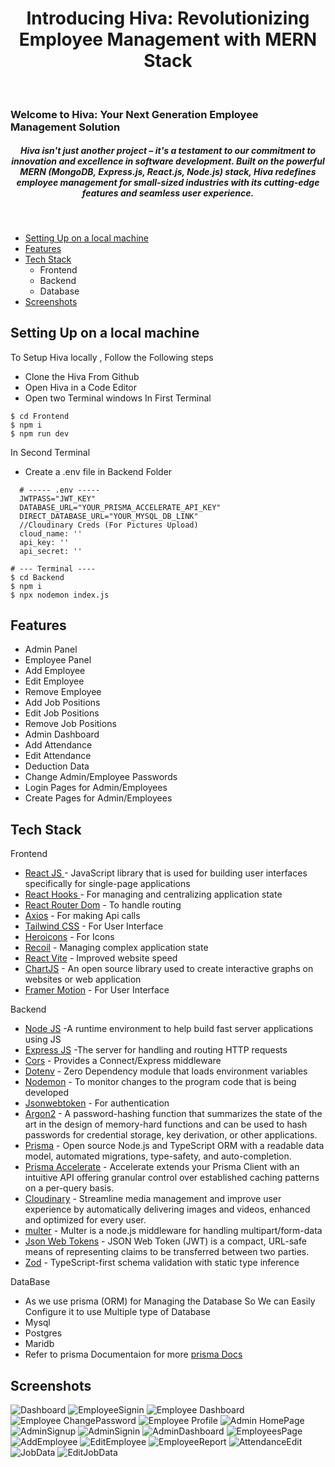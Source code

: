 <h1 align ="center" >Introducing Hiva: Revolutionizing Employee Management with MERN Stack</h1>
<br/>
<h3>Welcome to Hiva: Your Next Generation Employee Management Solution</h3>
<h5  align ="center">Hiva isn't just another project – it's a testament to our commitment to innovation and excellence in software development. Built on the powerful MERN (MongoDB, Express.js, React.js, Node.js) stack, Hiva redefines employee management for small-sized industries with its cutting-edge features and seamless user experience.</h5>
<br/>

  * [Setting Up on a local machine](#Setting-Up-on-a-local-machine)
  * [Features](#Features)
  * [Tech Stack](#Tech-Stack)
      - Frontend
      - Backend
      - Database
  * [Screenshots](#screenshots)

## Setting Up on a local machine
To Setup Hiva locally , Follow the Following steps 
- Clone the Hiva From Github
- Open Hiva in a Code Editor
- Open two Terminal windows
In First Terminal
```
$ cd Frontend
$ npm i
$ npm run dev
```
In Second Terminal
 - Create a .env file in Backend Folder
```
  # ----- .env -----
  JWTPASS="JWT_KEY"
  DATABASE_URL="YOUR_PRISMA_ACCELERATE_API_KEY"
  DIRECT_DATABASE_URL="YOUR_MYSQL_DB_LINK"
  //Cloudinary Creds (For Pictures Upload)
  cloud_name: '' 
  api_key: '' 
  api_secret: '' 
```

```
# --- Terminal ---- 
$ cd Backend
$ npm i
$ npx nodemon index.js
```
## Features
- Admin Panel
- Employee Panel
- Add Employee
- Edit Employee
- Remove Employee
- Add Job Positions
- Edit Job Positions
- Remove Job Positions
- Admin Dashboard
- Add Attendance
- Edit Attendance
- Deduction Data
- Change Admin/Employee Passwords
- Login Pages for Admin/Employees
- Create Pages for Admin/Employees

## Tech Stack
Frontend
  - [React JS ](https://www.npmjs.com/package/react) - JavaScript library that is used for building user interfaces specifically for single-page applications
  - [React Hooks  ](https://reactjs.org/docs/hooks-intro.html) - For managing and centralizing application state
  - [React Router Dom](https://www.npmjs.com/package/react-router-dom) - To handle routing
  - [Axios](https://www.npmjs.com/package/axios) - For making Api calls
  - [Tailwind CSS](https://tailwindcss.com/) - For User Interface
  - [Heroicons](https://heroicons.com/) - For Icons
  - [Recoil](https://recoiljs.org/) - Managing complex application state
  - [React Vite](https://vitejs.dev/guide/) - Improved website speed
  - [ChartJS](https://www.chartjs.org/) - An open source library used to create interactive graphs on websites or web application
  - [Framer Motion](https://www.framer.com/motion/) - For User Interface

Backend
- [Node JS](https://nodejs.org/en/) -A runtime environment to help build fast server applications using JS
- [Express JS](https://www.npmjs.com/package/express) -The server for handling and routing HTTP requests
- [Cors](https://www.npmjs.com/package/cors) - Provides a Connect/Express middleware
- [Dotenv](https://www.npmjs.com/package/dotenv) - Zero Dependency module that loads environment variables
- [Nodemon](https://www.npmjs.com/package/nodemon) - To monitor changes to the program code that is being developed
- [Jsonwebtoken](https://www.npmjs.com/package/jsonwebtoken) - For authentication
- [Argon2](https://www.npmjs.com/package/argon2) - A password-hashing function that summarizes the state of the art in the design of memory-hard functions and can be used to hash passwords for credential storage, key derivation, or other applications.
- [Prisma](https://www.prisma.io/) - Open source Node.js and TypeScript ORM with a readable data model, automated migrations, type-safety, and auto-completion.
- [Prisma Accelerate](https://www.prisma.io/data-platform/accelerate) - Accelerate extends your Prisma Client with an intuitive API offering granular control over established caching patterns on a per-query basis.
- [Cloudinary](https://cloudinary.com/) - Streamline media management and improve user experience by automatically delivering images and videos, enhanced and optimized for every user.
- [multer](https://www.npmjs.com/package/multer) - Multer is a node.js middleware for handling multipart/form-data
- [Json Web Tokens](https://www.npmjs.com/package/jsonwebtoken) - JSON Web Token (JWT) is a compact, URL-safe means of representing
   claims to be transferred between two parties.
- [Zod](https://zod.dev/) - TypeScript-first schema validation with static type inference

DataBase
 - As we use prisma (ORM) for Managing the Database So We can Easily Configure it to use Multiple type of Database
 - Mysql
 - Postgres
 - Maridb
 - Refer to prisma Documentaion for more  [prisma Docs](https://www.prisma.io/docs)

## Screenshots
![Dashboard](https://github.com/itachi982/hiva/blob/master/ScreenShots/DashBoard.png)
![EmployeeSignin](https://github.com/itachi982/hiva/blob/master/ScreenShots/EmployeeSignin.png)
![Employee Dashboard](https://github.com/itachi982/hiva/blob/master/ScreenShots/Screenshot%20from%202024-04-08%2011-46-25.png)
![Employee ChangePassword](https://github.com/itachi982/hiva/blob/master/ScreenShots/Screenshot%20from%202024-04-08%2011-45-52.png)
![Employee Profile](https://github.com/itachi982/hiva/blob/master/ScreenShots/Screenshot%20from%202024-04-08%2011-45-59.png)
![Admin HomePage](https://github.com/itachi982/hiva/blob/master/ScreenShots/Screenshot%20from%202024-04-08%2011-46-44.png)
![AdminSignup](https://github.com/itachi982/hiva/blob/master/ScreenShots/Screenshot%20from%202024-04-08%2011-46-48.png)
![AdminSignin](https://github.com/itachi982/hiva/blob/master/ScreenShots/Screenshot%20from%202024-04-08%2011-46-54.png)
![AdminDashboard](https://github.com/itachi982/hiva/blob/master/ScreenShots/Screenshot%20from%202024-04-08%2011-51-32.png)
![EmployeesPage](https://github.com/itachi982/hiva/blob/master/ScreenShots/Screenshot%20from%202024-04-08%2011-51-43.png)
![AddEmployee](https://github.com/itachi982/hiva/blob/master/ScreenShots/Screenshot%20from%202024-04-08%2011-51-47.png)
![EditEmployee](https://github.com/itachi982/hiva/blob/master/ScreenShots/Screenshot%20from%202024-04-08%2011-51-56.png)
![EmployeeReport](https://github.com/itachi982/hiva/blob/master/ScreenShots/Screenshot%20from%202024-04-08%2011-52-36.png)
![AttendanceEdit](https://github.com/itachi982/hiva/blob/master/ScreenShots/Screenshot%20from%202024-04-08%2011-52-44.png)
![JobData](https://github.com/itachi982/hiva/blob/master/ScreenShots/Screenshot%20from%202024-04-08%2011-53-06.png)
![EditJobData](https://github.com/itachi982/hiva/blob/master/ScreenShots/Screenshot%20from%202024-04-08%2011-53-02.png)




